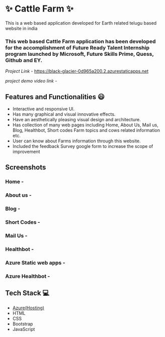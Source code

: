 # ✨ Cattle Farm  ✨

This is a web based application developed for Earth related telugu based website in india

### This web based Cattle Farm application has been developed for the accomplishment of Future Ready Talent Internship program launched by Microsoft, Future Skills Prime, Quess, Github and EY.


*Project Link* - https://black-glacier-0d965a200.2.azurestaticapps.net

*project demo video link*  - 


## Features and Functionalities 😃

- Interactive and responsive UI.
- Has many graphical and visual innovative effects.
- Have an aesthetically pleasing visual design and architecture.
- Has collection of many web pages including Home, About Us, Mail us, Blog, Healthbot, Short codes Farm topics and cows related information etc.
- User can know about Farms information through this website.
- Included the feedback Survey google form to increase the scope of improvement 

## Screenshots





   

### Home -






### About us -











### Blog  -











### Short Codes  -












###  Mail Us  -













### Healthbot  -















### Azure Static web apps  -















### Azure Healthbot  -



















## Tech Stack 💻

- [Azure(Hosting)](https://azure.microsoft.com/en-in/features/azure-portal/)
- HTML
- CSS
- Bootstrap
- JavaScript
